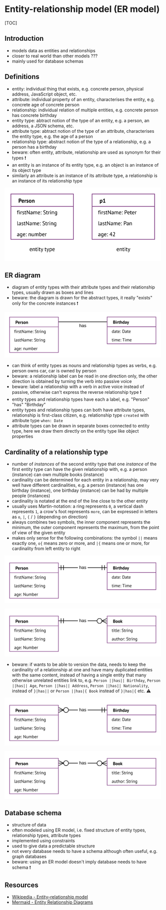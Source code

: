 # Entity-relationship model (ER model)

[TOC]



## Introduction

- models data as entities and relationships
- closer to real world than other models ???
- mainly used for database schemas



## Definitions  

- entity: individual thing that exists, e.g. concrete person, physical address, JavaScript object, etc.
- attribute: individual property of an entity, characterises the entity, e.g. concrete age of concrete person
- relationship: individual relation of multiple entities, e.g. concrete person has concrete birthday
- entity type: abtract notion of the type of an entity, e.g. a person, an address, a JSON schema, etc.
- attribute type: abtract notion of the type of an attribute, characterises the entity type, e.g. the age of a person
- relationship type: abstract notion of the type of a relationship, e.g. a person has a birthday
- beware: often entity, attribute, relationship are used as synonym for their types ❗️
- an entity is an instance of its entity type, e.g. an object is an instance of its object type
- similarly an attribute is an instance of its attribute type, a relationship is an instance of its relationship type

![Person entity type and p1 entity](ertype.svg)



## ER diagram

- diagram of entity types with their attribute types and their relationship types, usually drawn as boxes and lines
- beware: the diagram is drawn for the abstract types, it really "exists" only for the concrete instances ❗️

![Person entity type and "has" relationship to Birthday entity type](er1.svg)

- can think of entity types as nouns and relationship types as verbs, e.g. person owns car, car is owned by person
- beware: a relationship label can be read in one direction only, the other direction is obtained by turning the verb into passive voice
- beware: label a relationship with a verb in active voice instead of passive, otherwise can't express the reverse relationship type ❗️
- entity types and relationship types have each a label, e.g. "Person" "has" "Birthday"
- entity types and relationship types can both have attribute types, relationship is first-class citizen, e.g. relationship type `created` with attribute type `when: Date`
- attribute types can be drawn in separate boxes connected to entity type, here we draw them directly on the entity type like object properties



## Cardinality of a relationship type

- number of _instances_ of the second entity type that one _instance_ of the first entity type can have the given relationship with, e.g. a person (instance) can own multiple books (instance)
- cardinality can be determined for each entity in a relationship, may very well have different cardinalities, e.g. a person (instance) has one birthday (instance), one birthday (instance) can be had by multiple people (instances)
- cardinality is notated at the end of the line close to the other entity
- usually uses Martin-notation: a ring represents `0`, a vertical dash represents `1`, a crow's foot represents `more`, can be expressed in letters as `o`, `|`, `{` / `}` (depending on direction)
- always combines two symbols, the inner component represents the minimum, the outer component represents the maximum, from the point of view of the given entity
- makes only sense for the following combinations: the symbol `||` means exactly one, `o{` means zero or more, and `|{` means one or more, for cardinality from left entity to right

![Person entity type and "has" relationship to Birthday entity type with cardinality one](er2.svg)

![Person entity type and "has" relationship to Book entity type with cardinality zero or more](er3.svg)

- beware: if wants to be able to version the data, needs to keep the cardinality of a relationship at one and have many duplicated entities with the same content, instead of having a single entity that many otherwise unrelated entities link to, e.g. `Person ||has|| Birthday`, `Person ||has|| Age`, `Person ||has|| Address`, `Person ||has|| Nationality`, instead of `}|has||` or `Person ||has|{ Book` instead of `}|has|{` etc. ⚠️

![Person entity type and "has" relationship to Birthday entity type with cardinality one but reverse zero or more](er2bad.svg)

![Person entity type and "has" relationship to Book entity type with cardinality zero or more but reverse also zero or more](er3bad.svg)



## Database schema

- structure of data
- often modeled using ER model, i.e. fixed structure of entity types, relationship types, attribute types
- implemented using constraints
- used to give data a predictable structure
- not every database needs to have a schema although often useful, e.g. graph databases
- beware: using an ER model doesn't imply database needs to have schema ❗️



## Resources

- [Wikipedia - Entity–relationship model](https://en.wikipedia.org/wiki/Entity%E2%80%93relationship_model)
- [Mermaid - Entity Relationship Diagrams](https://mermaid-js.github.io/mermaid/#/entityRelationshipDiagram)